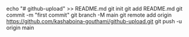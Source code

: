 echo "# github-upload" >> README.md
git init
git add README.md
git commit -m "first commit"
git branch -M main
git remote add origin https://github.com/kashaboina-gouthami/github-upload.git
git push -u origin main
